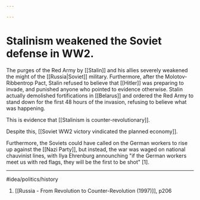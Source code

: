 ```yaml
---

---
```

# Stalinism weakened the Soviet defense in WW2. 
The purges of the Red Army by [[Stalin]] and his allies severely weakened the might of the [[Russia|Soviet]] military. Furthermore, after the Molotov-Ribbentrop Pact, Stalin refused to believe that [[Hitler]] was preparing to invade, and punished anyone who pointed to evidence otherwise. Stalin actually demolished fortifications in [[Belarus]] and ordered the Red Army to stand down for the first 48 hours of the invasion, refusing to believe what was happening. 

This is evidence that [[Stalinism is counter-revolutionary]]. 

Despite this, [[Soviet WW2 victory vindicated the planned economy]]. 

Furthermore, the Soviets could have called on the German workers to rise up against the [[Nazi Party]], but instead, the war was waged on national chauvinist lines, with Ilya Ehrenburg announching "if the German workers meet us with red flags, they will be the first to be shot" [1]. 

---
#idea/politics/history 

1. [[Russia - From Revolution to Counter-Revolution (1997)]], p206